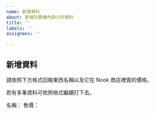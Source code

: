 ```yaml
---
name: 新增資料
about: 新增計算機內缺少的資料
title: ''
labels: ''
assignees: ''

---
```


## 新增資料

請依照下方格式回報東西名稱以及它在 Nook 商店裡賣的價格。

若有多筆資料可依照格式繼續打下去。

名稱：
售價：
